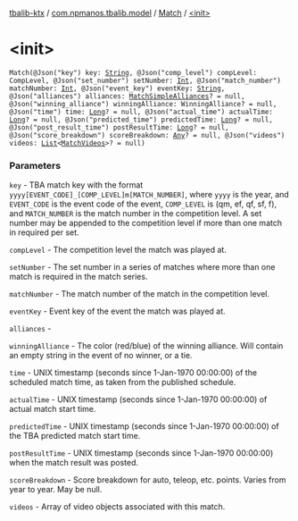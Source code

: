 [tbalib-ktx](../../index.md) / [com.npmanos.tbalib.model](../index.md) / [Match](index.md) / [&lt;init&gt;](./-init-.md)

# &lt;init&gt;

`Match(@Json("key") key: `[`String`](https://kotlinlang.org/api/latest/jvm/stdlib/kotlin/-string/index.html)`, @Json("comp_level") compLevel: CompLevel, @Json("set_number") setNumber: `[`Int`](https://kotlinlang.org/api/latest/jvm/stdlib/kotlin/-int/index.html)`, @Json("match_number") matchNumber: `[`Int`](https://kotlinlang.org/api/latest/jvm/stdlib/kotlin/-int/index.html)`, @Json("event_key") eventKey: `[`String`](https://kotlinlang.org/api/latest/jvm/stdlib/kotlin/-string/index.html)`, @Json("alliances") alliances: `[`MatchSimpleAlliances`](../-match-simple-alliances/index.md)`? = null, @Json("winning_alliance") winningAlliance: WinningAlliance? = null, @Json("time") time: `[`Long`](https://kotlinlang.org/api/latest/jvm/stdlib/kotlin/-long/index.html)`? = null, @Json("actual_time") actualTime: `[`Long`](https://kotlinlang.org/api/latest/jvm/stdlib/kotlin/-long/index.html)`? = null, @Json("predicted_time") predictedTime: `[`Long`](https://kotlinlang.org/api/latest/jvm/stdlib/kotlin/-long/index.html)`? = null, @Json("post_result_time") postResultTime: `[`Long`](https://kotlinlang.org/api/latest/jvm/stdlib/kotlin/-long/index.html)`? = null, @Json("score_breakdown") scoreBreakdown: `[`Any`](https://kotlinlang.org/api/latest/jvm/stdlib/kotlin/-any/index.html)`? = null, @Json("videos") videos: `[`List`](https://kotlinlang.org/api/latest/jvm/stdlib/kotlin.collections/-list/index.html)`<`[`MatchVideos`](../-match-videos/index.md)`>? = null)`

### Parameters

`key` - TBA match key with the format `yyyy[EVENT_CODE]_[COMP_LEVEL]m[MATCH_NUMBER]`, where `yyyy` is the year, and `EVENT_CODE` is the event code of the event, `COMP_LEVEL` is (qm, ef, qf, sf, f), and `MATCH_NUMBER` is the match number in the competition level. A set number may be appended to the competition level if more than one match in required per set.

`compLevel` - The competition level the match was played at.

`setNumber` - The set number in a series of matches where more than one match is required in the match series.

`matchNumber` - The match number of the match in the competition level.

`eventKey` - Event key of the event the match was played at.

`alliances` -

`winningAlliance` - The color (red/blue) of the winning alliance. Will contain an empty string in the event of no winner, or a tie.

`time` - UNIX timestamp (seconds since 1-Jan-1970 00:00:00) of the scheduled match time, as taken from the published schedule.

`actualTime` - UNIX timestamp (seconds since 1-Jan-1970 00:00:00) of actual match start time.

`predictedTime` - UNIX timestamp (seconds since 1-Jan-1970 00:00:00) of the TBA predicted match start time.

`postResultTime` - UNIX timestamp (seconds since 1-Jan-1970 00:00:00) when the match result was posted.

`scoreBreakdown` - Score breakdown for auto, teleop, etc. points. Varies from year to year. May be null.

`videos` - Array of video objects associated with this match.